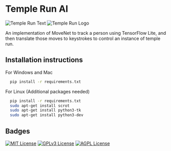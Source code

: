 # Temple Run AI
![Temple Run Text](https://upload.wikimedia.org/wikipedia/en/5/5c/Temple_Run_logo.png)
![Temple Run Logo](https://play-lh.googleusercontent.com/onlNBInQHIZtB2rY24BwrEsUUKwE753ao1BAvvhOw2ePEN1IHIUjaR3gvlGd3jyKTdg=w600-h300-pc0xffffff-pd)

An implementation of MoveNet to track a person using TensorFlow Lite, and then translate those moves to keystrokes to control an instance of temple run. 

## Installation instructions
For Windows and Mac 
```bash
  pip install -r requirements.txt
```
For Linux (Additional packages needed)
```bash
  pip install -r requirements.txt
  sudo apt-get install scrot
  sudo apt-get install python3-tk
  sudo apt-get install python3-dev
```
## Badges

[![MIT License](https://img.shields.io/badge/License-MIT-green.svg)](https://choosealicense.com/licenses/mit/)
[![GPLv3 License](https://img.shields.io/badge/License-GPL%20v3-yellow.svg)](https://opensource.org/licenses/)
[![AGPL License](https://img.shields.io/badge/license-AGPL-blue.svg)](http://www.gnu.org/licenses/agpl-3.0)

